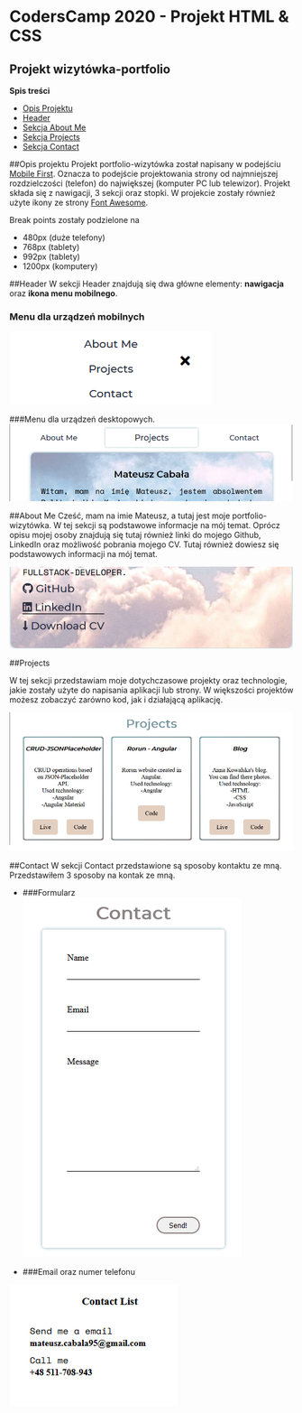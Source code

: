 # CodersCamp 2020 - Projekt HTML & CSS
**Projekt wizytówka-portfolio** 
---
**Spis treści**
- [Opis Projektu](#opis-projektu)
- [Header](#header)
- [Sekcja About Me](#about-me)
- [Sekcja Projects](#projects)
- [Sekcja Contact](#contact)

##Opis projektu
Projekt portfolio-wizytówka został napisany w podejściu [Mobile First](https://solv.pl/mobile-first-dlaczego-warto-tym-wiedziec/). Oznacza to podejście projektowania strony od najmniejszej rozdzielczości (telefon) do największej (komputer PC lub telewizor). Projekt składa się z nawigacji, 3 sekcji oraz stopki. W projekcie zostały również użyte ikony ze strony [Font Awesome](https://fontawesome.com/).

Break points zostały podzielone na 
- 480px (duże telefony)
- 768px (tablety)
- 992px (tablety)
- 1200px (komputery)

##Header
W sekcji Header znajdują się dwa główne elementy: **nawigacja** oraz **ikona menu mobilnego**.  
### Menu dla urządzeń mobilnych
![Menu for mobile devices](.github/images/mobile-menu-navigation.png)

###Menu dla urządzeń desktopowych.
![Menu fof desktop devices](./.github/images/desktop_menu_navigation.png)


##About Me 
Cześć, mam na imie Mateusz, a tutaj jest moje portfolio-wizytówka.
 W tej sekcji są podstawowe informacje na mój temat. Oprócz opisu mojej osoby znajdują się tutaj również linki do mojego Github, LinkedIn oraz możliwość pobrania mojego CV. Tutaj również dowiesz się podstawowych informacji na mój temat.
 
 ![Way how  to contact with me](./.github/images/About_me_features.png)
 
 ##Projects
 
 W tej sekcji przedstawiam moje dotychczasowe projekty oraz technologie, jakie zostały użyte do napisania aplikacji lub strony. W większości projektów możesz zobaczyć zarówno kod, jak i działającą aplikację. 
 
 
 ![Project's card layout](./.github/images/Projects.png)
 
 ##Contact
 W sekcji Contact przedstawione są sposoby kontaktu ze mną. Przedstawiłem 3 sposoby na kontak ze mną. 
 
 - ###Formularz
 ![Form to contact with me](.github/images/contact_form.png)
 
 - ###Email oraz numer telefonu 
 
 ![Email and phone number](./.github/images/contact-list.png)